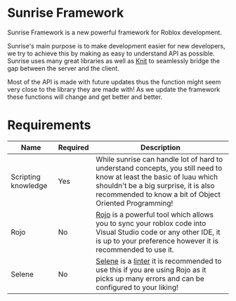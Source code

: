 # Sunrise Framework

Sunrise Framework is a new powerful framework for Roblox development.

Sunrise's main purpose is to make development easier for new developers, we try to achieve this by making as easy to understand API as possible. Sunrise uses many great libraries as well as [Knit](https://github.com/Sleitnick/Knit) to seamlessly bridge the gap between the server and the client. 

Most of the API is made with future updates thus the function might seem very close to the library they are made with! As we update the framework these functions will change and get better and better.



# Requirements
| Name                | Required | Description                                                                                                                                                                                                                                   |
|---------------------|----------|-----------------------------------------------------------------------------------------------------------------------------------------------------------------------------------------------------------------------------------------------|
| Scripting knowledge | Yes      | While sunrise can handle lot of hard to understand concepts, you still need to know at least the basic of luau which shouldn't be a big surprise,  it is also recommended to know a  bit of Object Oriented Programming!                      |
| Rojo                | No       | [Rojo](https://rojo.space/docs/v6/) is a powerful tool which allows you to sync your roblox code into Visual Studio code or any other IDE, it is up to your preference however it is recommended to use it.                                   |
| Selene              | No       | [Selene](https://kampfkarren.github.io/selene/selene.html) is a [linter](https://en.wikipedia.org/wiki/Lint_(software)) it is recommended to use this if you are using Rojo as it picks up many errors and can be configured to your liking!  |
